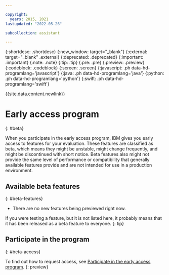 ```yaml
---

copyright:
  years: 2015, 2021
lastupdated: "2022-05-26"

subcollection: assistant

---
```


{:shortdesc: .shortdesc}
{:new_window: target="_blank"}
{:external: target="_blank" .external}
{:deprecated: .deprecated}
{:important: .important}
{:note: .note}
{:tip: .tip}
{:pre: .pre}
{:preview: .preview}
{:codeblock: .codeblock}
{:screen: .screen}
{:javascript: .ph data-hd-programlang='javascript'}
{:java: .ph data-hd-programlang='java'}
{:python: .ph data-hd-programlang='python'}
{:swift: .ph data-hd-programlang='swift'}

{{site.data.content.newlink}}

# Early access program
{: #beta}

When you participate in the early access program, IBM gives you early access to features for your evaluation. These features are classified as beta, which means they might be unstable, might change frequently, and might be discontinued with short notice. Beta features also might not provide the same level of performance or compatibility that generally available features provide and are not intended for use in a production environment.

## Available beta features
{: #beta-features}

- There are no new features being previewed right now.

If you were testing a feature, but it is not listed here, it probably means that it has been released as a beta feature to everyone.
{: tip}

## Participate in the program
{: #beta-access}

To find out how to request access, see [Participate in the early access program](/docs/assistant?topic=assistant-feedback#feedback-beta).
{: preview}